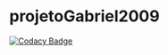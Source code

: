 # projetoGabriel2009

[![Codacy Badge](https://api.codacy.com/project/badge/Grade/e94397207bd245b4acff1dc0546b6917)](https://app.codacy.com/gh/fgsoftware1/projetoGabriel2009?utm_source=github.com&utm_medium=referral&utm_content=fgsoftware1/projetoGabriel2009&utm_campaign=Badge_Grade)
